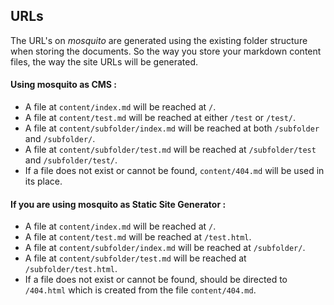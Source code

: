 <!--
order : 2
-->

## URLs

The URL's on *mosquito* are generated using the existing folder structure when storing the documents. So the way you store your markdown content files, the way the site URLs will be generated.

#### Using mosquito as CMS :

- A file at `content/index.md` will be reached at `/`.  
- A file at `content/test.md` will be reached at either `/test` or `/test/`.  
- A file at `content/subfolder/index.md` will be reached at both `/subfolder` and `/subfolder/`.  
- A file at `content/subfolder/test.md` will be reached at `/subfolder/test` and `/subfolder/test/`.  
- If a file does not exist or cannot be found, `content/404.md` will be used in its place.

#### If you are using mosquito as Static Site Generator :

- A file at `content/index.md` will be reached at `/`.  
- A file at `content/test.md` will be reached at `/test.html`.  
- A file at `content/subfolder/index.md` will be reached at `/subfolder/`.  
- A file at `content/subfolder/test.md` will be reached at `/subfolder/test.html`.  
- If a file does not exist or cannot be found, should be directed to `/404.html` which is created from the file `content/404.md`.

